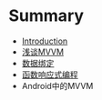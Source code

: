 # Summary

* [Introduction](README.md)
* [浅谈MVVM](chapter1/qian_tan_mvvm.md)
* [数据绑定](chapter2/shu_ju_bang_ding.md)
* [函数响应式编程](chapter2/han_shu_xiang_ying_shi_bian_cheng.md)
* Android中的MVVM

